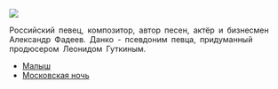 ![](/songs/где/Данко/danko.jpg)  

Российский певец, композитор, автор песен, актёр и бизнесмен Александр Фадеев. Данко - псевдоним певца, придуманный продюсером Леонидом Гуткиным. 

* [Малыш](/songs/где/Данко/Малыш)
* [Московская ночь](/songs/где/Данко/Московская%20ночь)